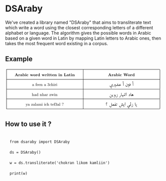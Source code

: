 # DSAraby
We've created a library named "DSAraby" that aims to transliterate text which write a word using the closest corresponding letters of a different alphabet or language. The algorithm gives the possible words in Arabic based on a given word in Latin by mapping Latin letters to Arabic ones, then takes the most frequent word existing in a corpus.

## Example
<img src="assets/dsaraby.png" />

## How to use it ?
<code>
  from dsaraby import DSAraby
 </code>
 <code>
  ds = DSAraby()
</code>
<code>
  w = ds.transliterate('chokran likom kamliin')
</code>
<code>
  print(w)
  
</code>

